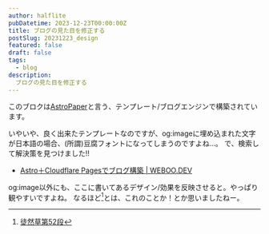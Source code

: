 ```yaml
---
author: halflite
pubDatetime: 2023-12-23T00:00:00Z
title: ブログの見た目を修正する
postSlug: 20231223_design
featured: false
draft: false
tags:
  - blog
description:
  ブログの見た目を修正する
---
```

このブロクは[AstroPaper](https://github.com/satnaing/astro-paper "satnaing/astro-paper: A minimal, accessible and SEO-friendly Astro blog theme")と言う、テンプレート/ブログエンジンで構築されています。

いやいや、良く出来たテンプレートなのですが、og:imageに埋め込まれた文字が日本語の場合、(所謂)豆腐フォントになってしまうのですよね…。 で、検索して解決策を見つけました!!

- [Astro＋Cloudflare Pagesでブログ構築 | WEBOO.DEV](https://weboo.dev/posts/blog-by-astro-cloudflare-pages/ "Astro＋Cloudflare Pagesでブログ構築 | WEBOO.DEV")

og:image以外にも、ここに書いてあるデザイン/効果を反映させると。やっぱり観やすいですよね。 なるほど[^1]とは、これのことか！とか思いましたねー。

[^1]: [徒然草第52段](https://www2.yamanashi-ken.ac.jp/~itoyo/tsuredure/turedure050_099/turedure052.htm "徒然草第52段")